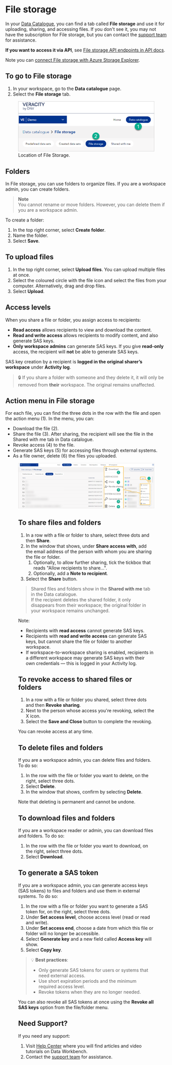 ﻿---
author: Veracity
description: This page explains how to use File storage in Data Workbench and how to migrate to it from Data Fabric.
---

# File storage
In your [Data Catalogue](../datacatalogue.md), you can find a tab called **File storage** and use it for uploading, sharing, and accessing files. If you don't see it, you may not have the subscription for File storage, but you can contact the [support team](mailto:support@veracity.com) for assistance.

**If you want to access it via API**, see [File storage API endpoints in API docs](../apiendpoints.md).

Note you can [connect File storage with Azure Storage Explorer](ase.md).


## To go to File storage
1. In your workspace, go to the **Data catalogue** page.
2. Select the **File storage** tab.

<figure>
	<img src="../assets/access.png"/>
	<figcaption>Location of File Storage.</figcaption>
</figure>

## Folders
In File storage, you can use folders to organize files. If you are a workspace admin, you can create folders.

> **Note**  
> You cannot rename or move folders. However, you can delete them if you are a workspace admin.

To create a folder:
1. In the top right corner, select **Create folder**.
2. Name the folder.
3. Select **Save**.

## To upload files
1. In the top right corner, select **Upload files**. You can upload multiple files at once.
2. Select the coloured circle with the file icon and select the files from your computer. Alternatively, drag and drop files.
3. Select **Upload**.

## Access levels
When you share a file or folder, you assign access to recipients:

- **Read access** allows recipients to view and download the content.
- **Read and write access** allows recipients to modify content, and also generate SAS keys.
- **Only workspace admins** can generate SAS keys. If you give **read-only** access, the recipient will **not** be able to generate SAS keys.

SAS key creation by a recipient is **logged in the original sharer’s workspace** under **Activity log**.

> 🔒 If you share a folder with someone and they delete it, it will only be removed from **their** workspace. The original remains unaffected.

## Action menu in File storage
For each file, you can find the three dots in the row with the file and open the action menu (1). In the menu, you can:
* Download the file (2).
* Share the file (3). After sharing, the recipient will see the file in the Shared with me tab in Data catalogue.
* Revoke access (4) to the file.
* Generate SAS keys (5) for accessing files through external systems.
* As a file owner, delete (6) the files you uploaded.

<figure>
	<img src="../assets/filestorage.png"/>

## To share files and folders
1. In a row with a file or folder to share, select three dots and then **Share**.
2. In the window that shows, under **Share access with**, add the email address of the person with whom you are sharing the file or folder.
	1. Optionally, to allow further sharing, tick the tickbox that reads "Allow recipients to share...".
	1. Optionally, add a **Note to recipient**.
3. Select the **Share** button.
  
> Shared files and folders show in the **Shared with me** tab in the Data catalogue.  
> If the recipient deletes the shared folder, it only disappears from their workspace; the original folder in your workspace remains unchanged.

Note:
- Recipients with **read access** cannot generate SAS keys.
- Recipients with **read and write access** can generate SAS keys, but cannot share the file or folder to another workspace.
- If workspace-to-workspace sharing is enabled, recipients in a different workspace may generate SAS keys with their own credentials — this is logged in your Activity log.

## To revoke access to shared files or folders
1. In a row with a file or folder you shared, select three dots and then **Revoke sharing**.
2. Next to the person whose access you're revoking, select the X icon.
3. Select the **Save and Close** button to complete the revoking.

You can revoke access at any time.

## To delete files and folders
If you are a workspace admin, you can delete files and folders. To do so:
1. In the row with the file or folder you want to delete, on the right, select three dots.
2. Select **Delete**.
3. In the window that shows, confirm by selecting **Delete**.

Note that deleting is permanent and cannot be undone.

## To download files and folders
If you are a workspace reader or admin, you can download files and folders. To do so:
1. In the row with the file or folder you want to download, on the right, select three dots.
2. Select **Download**.

## To generate a SAS token
If you are a workspace admin, you can generate access keys (SAS tokens) to files and folders and use them in external systems. To do so:
1. In the row with a file or folder you want to generate a SAS token for, on the right, select three dots.
2. Under **Set access level**, choose access level (read or read and write).
3. Under **Set access end**, choose a date from which this file or folder will no longer be accessible.
4. Select **Generate key** and a new field called **Access key** will show.
5. Select **Copy key**.

> 💡 **Best practices**:  
> - Only generate SAS tokens for users or systems that need external access.  
> - Use short expiration periods and the minimum required access level.  
> - Revoke tokens when they are no longer needed.

You can also revoke all SAS tokens at once using the **Revoke all SAS keys** option from the file/folder menu.

## Need Support?
If you need any support:
1. Visit [Help Center](https://help-center.veracity.com/en/collections/3824716-data-workbench) where you will find articles and video tutorials on Data Workbench.
2. Contact the [support team](mailto:support@veracity.com) for assistance.
